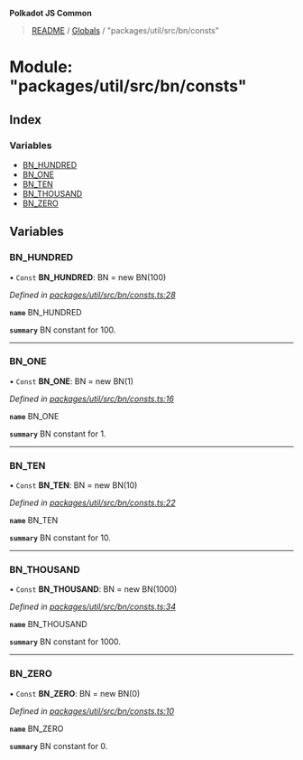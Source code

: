 **Polkadot JS Common**

> [README](../README.md) / [Globals](../globals.md) / "packages/util/src/bn/consts"

# Module: "packages/util/src/bn/consts"

## Index

### Variables

* [BN\_HUNDRED](_packages_util_src_bn_consts_.md#bn_hundred)
* [BN\_ONE](_packages_util_src_bn_consts_.md#bn_one)
* [BN\_TEN](_packages_util_src_bn_consts_.md#bn_ten)
* [BN\_THOUSAND](_packages_util_src_bn_consts_.md#bn_thousand)
* [BN\_ZERO](_packages_util_src_bn_consts_.md#bn_zero)

## Variables

### BN\_HUNDRED

• `Const` **BN\_HUNDRED**: BN = new BN(100)

*Defined in [packages/util/src/bn/consts.ts:28](https://github.com/polkadot-js/common/blob/13ae8665/packages/util/src/bn/consts.ts#L28)*

**`name`** BN_HUNDRED

**`summary`** BN constant for 100.

___

### BN\_ONE

• `Const` **BN\_ONE**: BN = new BN(1)

*Defined in [packages/util/src/bn/consts.ts:16](https://github.com/polkadot-js/common/blob/13ae8665/packages/util/src/bn/consts.ts#L16)*

**`name`** BN_ONE

**`summary`** BN constant for 1.

___

### BN\_TEN

• `Const` **BN\_TEN**: BN = new BN(10)

*Defined in [packages/util/src/bn/consts.ts:22](https://github.com/polkadot-js/common/blob/13ae8665/packages/util/src/bn/consts.ts#L22)*

**`name`** BN_TEN

**`summary`** BN constant for 10.

___

### BN\_THOUSAND

• `Const` **BN\_THOUSAND**: BN = new BN(1000)

*Defined in [packages/util/src/bn/consts.ts:34](https://github.com/polkadot-js/common/blob/13ae8665/packages/util/src/bn/consts.ts#L34)*

**`name`** BN_THOUSAND

**`summary`** BN constant for 1000.

___

### BN\_ZERO

• `Const` **BN\_ZERO**: BN = new BN(0)

*Defined in [packages/util/src/bn/consts.ts:10](https://github.com/polkadot-js/common/blob/13ae8665/packages/util/src/bn/consts.ts#L10)*

**`name`** BN_ZERO

**`summary`** BN constant for 0.
